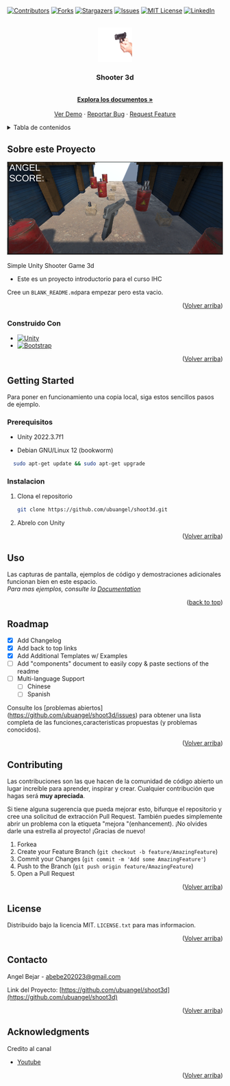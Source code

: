 <!-- Improved compatibility of back to top link: See: https://github.com/othneildrew/Best-README-Template/pull/73 -->
<a name="readme-top"></a>
<!--
*** Thanks for checking out the Best-README-Template. If you have a suggestion
*** that would make this better, please fork the repo and create a pull request
*** or simply open an issue with the tag "enhancement".
*** Don't forget to give the project a star!
*** Thanks again! Now go create something AMAZING! :D
-->



<!-- PROJECT SHIELDS -->
<!--
*** I'm using markdown "reference style" links for readability.
*** Reference links are enclosed in brackets [ ] instead of parentheses ( ).
*** See the bottom of this document for the declaration of the reference variables
*** for contributors-url, forks-url, etc. This is an optional, concise syntax you may use.
*** https://www.markdownguide.org/basic-syntax/#reference-style-links
-->
[![Contributors][contributors-shield]][contributors-url]
[![Forks][forks-shield]][forks-url]
[![Stargazers][stars-shield]][stars-url]
[![Issues][issues-shield]][issues-url]
[![MIT License][license-shield]][license-url]
[![LinkedIn][linkedin-shield]][linkedin-url]



<!-- PROJECT LOGO -->
<br />
<div align="center">
<a href="https://github.com/ubuangel/shoot3d">
    <img src="images/pistola.jpg" alt="Logo" width="80" height="80">
  </a>

<h3 align="center">Shooter 3d</h3>


  <p align="center">

   <br />
    <a href="https://github.com/ubuangel/shoot3d"><strong>Explora los documentos »</strong></a>
    <br />
    <br />
    <a href="https://github.com/ubuangel/shoot3d">Ver Demo</a>
    ·
    <a href="https://github.com/ubuangel/shoot3d/issues">Reportar Bug</a>
    ·
    <a href="https://github.com/ubuangel/shoot3d/issues">Request Feature</a>
    
  
  </p>
</div>




<!-- TABLE OF CONTENTS -->
<details>
  <summary>Tabla de contenidos</summary>
  <ol>
    <li>
      <a href="#Sobre-este-Proyecto">Sobre Este Proyecto</a>
      <ul>
        <li><a href="#construido--con">Construido Con</a></li>
      </ul>
    </li>
    <li>
      <a href="#getting-started">Getting Started</a>
      <ul>
        <li><a href="#prerequisites">Prerequisitos</a></li>
        <li><a href="#instalacion">Instalacion</a></li>
      </ul>
    </li>
    <li><a href="#usage">Uso</a></li>
    <li><a href="#roadmap">Roadmap</a></li>
    <li><a href="#contributing">Contribuciones</a></li>
    <li><a href="#license">License</a></li>
    <li><a href="#contacto">Contacto</a></li>
    <li><a href="#acknowledgments">Agradecimientos</a></li>
  </ol>
</details>





<!-- ABOUT THE PROJECT -->
## Sobre este Proyecto

![Product Name Screen Shot][product-screenshot]

Simple Unity Shooter Game 3d 

* Este es un proyecto introductorio para el curso IHC 

Cree un  `BLANK_README.md`para empezar pero esta vacio.
<p align="right">(<a href="#readme-top">Volver arriba</a>)</p>



### Construido  Con

 

* [![Unity]][Unity-url]
* [![Bootstrap][Bootstrap.com]][Bootstrap-url]


<p align="right">(<a href="#readme-top">Volver arriba</a>)</p>



<!-- GETTING STARTED -->
## Getting Started


Para poner en funcionamiento una copia local, siga estos sencillos pasos de ejemplo.

### Prerequisitos


* Unity 2022.3.7f1


* Debian GNU/Linux 12 (bookworm)
```sh
  sudo apt-get update && sudo apt-get upgrade
  ```


### Instalacion




1. Clona el repositorio
   ```sh
   git clone https://github.com/ubuangel/shoot3d.git
   ```

2. Abrelo con Unity 


<p align="right">(<a href="#readme-top">Volver arriba</a>)</p>



<!-- USAGE EXAMPLES -->

## Uso

Las capturas de pantalla, ejemplos de código y demostraciones adicionales funcionan bien en este espacio.  
_Para mas ejemplos, consulte la  [Documentation](https://example.com)_

<p align="right">(<a href="#readme-top">back to top</a>)</p>


<!-- ROADMAP -->
## Roadmap

- [x] Add Changelog
- [x] Add back to top links
- [x] Add Additional Templates w/ Examples
- [ ] Add "components" document to easily copy & paste sections of the readme
- [ ] Multi-language Support
    - [ ] Chinese
    - [ ] Spanish

Consulte los [problemas abiertos] (https://github.com/ubuangel/shoot3d/issues) para obtener una lista completa de las funciones,caracteristicas propuestas (y problemas conocidos).

<p align="right">(<a href="#readme-top">Volver arriba</a>)</p>



<!-- CONTRIBUTING -->
## Contributing

Las contribuciones son las que hacen de la comunidad de código abierto un lugar increíble para aprender, inspirar y crear. Cualquier contribución que hagas será **muy apreciada**.

Si tiene alguna sugerencia que pueda mejorar esto, bifurque el repositorio y cree una solicitud de extracción Pull Request. También puedes simplemente abrir un problema con la etiqueta "mejora "(enhancement).
¡No olvides darle una estrella al proyecto! ¡Gracias de nuevo!

1. Forkea
2. Create your Feature Branch (`git checkout -b feature/AmazingFeature`)
3. Commit your Changes (`git commit -m 'Add some AmazingFeature'`)
4. Push to the Branch (`git push origin feature/AmazingFeature`)
5. Open a Pull Request

<p align="right">(<a href="#readme-top">Volver arriba</a>)</p>



<!-- LICENSE -->
## License

Distribuido bajo la licencia MIT. `LICENSE.txt` para mas informacion.

<p align="right">(<a href="#readme-top">Volver arriba</a>)</p>



<!-- CONTACT -->
## Contacto

Angel Bejar - abebe202023@gmail.com

Link del Proyecto: [https://github.com/ubuangel/shoot3d](https://github.com/ubuangel/shoot3d)

<p align="right">(<a href="#readme-top">Volver arriba</a>)</p>



<!-- ACKNOWLEDGMENTS -->
## Acknowledgments

Credito al canal 

* [Youtube](https://www.youtube.com/@InformatikaEHU)


<p align="right">(<a href="#readme-top">Volver arriba</a>)</p>



<!-- MARKDOWN LINKS & IMAGES -->
<!-- https://www.markdownguide.org/basic-syntax/#reference-style-links -->
[contributors-shield]: https://img.shields.io/github/contributors/ubuangel/shoot3d.svg?style=for-the-badge
[contributors-url]: https://github.com/ubuangel/shoot3d/graphs/contributors
[forks-shield]: https://img.shields.io/github/forks/ubuangel/shoot3d.svg?style=for-the-badge
[forks-url]: https://github.com/ubuangel/shoot3d/network/members
[stars-shield]: https://img.shields.io/github/stars/ubuangel/shoot3d.svg?style=for-the-badge
[stars-url]: https://github.com/ubuangel/shoot3d/stargazers
[issues-shield]: https://img.shields.io/github/issues/ubuangel/shoot3d.svg?style=for-the-badge
[issues-url]: https://github.com/ubuangel/shoot3d/issues
[license-shield]: https://img.shields.io/github/license/ubuangel/shoot3d.svg?style=for-the-badge
[license-url]: https://github.com/ubuangel/shoot3d/blob/main/LICENSE.txt
[linkedin-shield]: https://img.shields.io/badge/-LinkedIn-black.svg?style=for-the-badge&logo=linkedin&colorB=555
[linkedin-url]: https://linkedin.com/in/ubuangel
[product-screenshot]: images/proyecto1.png
[Unity]: https://img.shields.io/badge/UNITY

[Unity-url]: https://unity.com/es
[React.js]: https://img.shields.io/badge/React-20232A?style=for-the-badge&logo=react&logoColor=61DAFB
[React-url]: https://reactjs.org/
[Vue.js]: https://img.shields.io/badge/Vue.js-35495E?style=for-the-badge&logo=vuedotjs&logoColor=4FC08D
[Vue-url]: https://vuejs.org/
[Angular.io]: https://img.shields.io/badge/Angular-DD0031?style=for-the-badge&logo=angular&logoColor=white
[Angular-url]: https://angular.io/
[Svelte.dev]: https://img.shields.io/badge/Svelte-4A4A55?style=for-the-badge&logo=svelte&logoColor=FF3E00
[Svelte-url]: https://svelte.dev/
[Laravel.com]: https://img.shields.io/badge/Laravel-FF2D20?style=for-the-badge&logo=laravel&logoColor=white
[Laravel-url]: https://laravel.com
[Bootstrap.com]: https://img.shields.io/badge/Bootstrap-563D7C?style=for-the-badge&logo=bootstrap&logoColor=white
[Bootstrap-url]: https://getbootstrap.com
[JQuery.com]: https://img.shields.io/badge/jQuery-0769AD?style=for-the-badge&logo=jquery&logoColor=white
[JQuery-url]: https://jquery.com 
